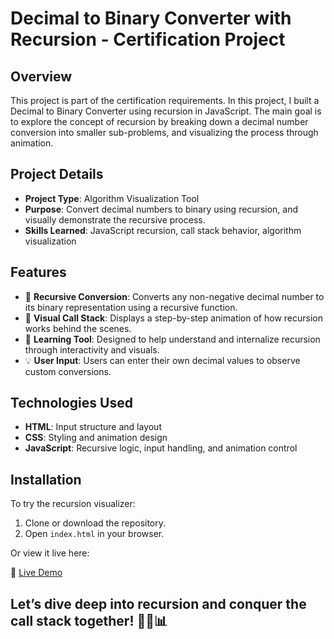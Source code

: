 # Decimal to Binary Converter with Recursion - Certification Project

## Overview
This project is part of the certification requirements. In this project, I built a Decimal to Binary Converter using recursion in JavaScript. The main goal is to explore the concept of recursion by breaking down a decimal number conversion into smaller sub-problems, and visualizing the process through animation.

## Project Details
- **Project Type**: Algorithm Visualization Tool
- **Purpose**: Convert decimal numbers to binary using recursion, and visually demonstrate the recursive process.
- **Skills Learned**: JavaScript recursion, call stack behavior, algorithm visualization

## Features
- 🔁 **Recursive Conversion**: Converts any non-negative decimal number to its binary representation using a recursive function.
- 👀 **Visual Call Stack**: Displays a step-by-step animation of how recursion works behind the scenes.
- 🧠 **Learning Tool**: Designed to help understand and internalize recursion through interactivity and visuals.
- 💡 **User Input**: Users can enter their own decimal values to observe custom conversions.

## Technologies Used
- **HTML**: Input structure and layout
- **CSS**: Styling and animation design
- **JavaScript**: Recursive logic, input handling, and animation control

## Installation
To try the recursion visualizer:

1. Clone or download the repository.
2. Open `index.html` in your browser.

Or view it live here:

🔗 [Live Demo](https://abdallahbenj.github.io/Decimal-to-binary-converter)

## Let’s dive deep into recursion and conquer the call stack together! 🔢🔁📊

